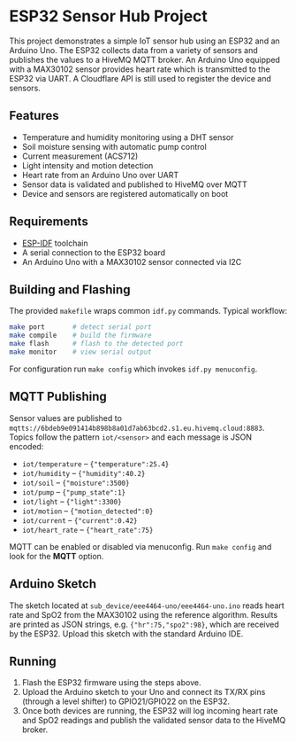 # ESP32 Sensor Hub Project

This project demonstrates a simple IoT sensor hub using an ESP32 and an Arduino Uno.
The ESP32 collects data from a variety of sensors and publishes the values to a HiveMQ MQTT broker. An Arduino Uno equipped with a MAX30102 sensor provides heart rate which is transmitted to the ESP32 via UART. A Cloudflare API is still used to register the device and sensors.

## Features

- Temperature and humidity monitoring using a DHT sensor
- Soil moisture sensing with automatic pump control
- Current measurement (ACS712)
- Light intensity and motion detection
- Heart rate from an Arduino Uno over UART
- Sensor data is validated and published to HiveMQ over MQTT
- Device and sensors are registered automatically on boot

## Requirements

- [ESP-IDF](https://github.com/espressif/esp-idf) toolchain
- A serial connection to the ESP32 board
- An Arduino Uno with a MAX30102 sensor connected via I2C

## Building and Flashing

The provided `makefile` wraps common `idf.py` commands. Typical workflow:

```bash
make port       # detect serial port
make compile    # build the firmware
make flash      # flash to the detected port
make monitor    # view serial output
```

For configuration run `make config` which invokes `idf.py menuconfig`.

## MQTT Publishing

Sensor values are published to `mqtts://6bdeb9e091414b898b8a01d7ab63bcd2.s1.eu.hivemq.cloud:8883`.
Topics follow the pattern `iot/<sensor>` and each message is JSON encoded:
- `iot/temperature` – `{"temperature":25.4}`
- `iot/humidity` – `{"humidity":40.2}`
- `iot/soil` – `{"moisture":3500}`
- `iot/pump` – `{"pump_state":1}`
- `iot/light` – `{"light":3300}`
- `iot/motion` – `{"motion_detected":0}`
- `iot/current` – `{"current":0.42}`
- `iot/heart_rate` – `{"heart_rate":75}`

MQTT can be enabled or disabled via menuconfig. Run `make config` and look for the **MQTT** option.


## Arduino Sketch

The sketch located at `sub_device/eee4464-uno/eee4464-uno.ino` reads heart rate
and SpO2 from the MAX30102 using the reference algorithm. Results are printed as
JSON strings, e.g. `{"hr":75,"spo2":98}`, which are received by the ESP32.
Upload this sketch with the standard Arduino IDE.

## Running

1. Flash the ESP32 firmware using the steps above.
2. Upload the Arduino sketch to your Uno and connect its TX/RX pins (through a
   level shifter) to GPIO21/GPIO22 on the ESP32.
3. Once both devices are running, the ESP32 will log incoming heart rate and SpO2
   readings and publish the validated sensor data to the HiveMQ broker.
